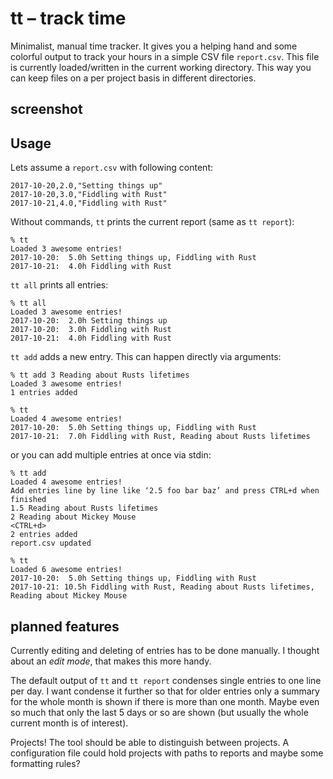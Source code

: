 tt – track time
===============

Minimalist, manual time tracker. It gives you a helping hand and some colorful output to track your hours in a simple CSV file `report.csv`. This file is currently loaded/written in the current working directory. This way you can keep files on a per project basis in different directories.

screenshot
----------




Usage
-----

Lets assume a `report.csv` with following content:

```csv
2017-10-20,2.0,"Setting things up"
2017-10-20,3.0,"Fiddling with Rust"
2017-10-21,4.0,"Fiddling with Rust"
```

Without commands, `tt` prints the current report (same as `tt report`):

```
% tt
Loaded 3 awesome entries!
2017-10-20:  5.0h Setting things up, Fiddling with Rust
2017-10-21:  4.0h Fiddling with Rust
```

`tt all` prints all entries:

```
% tt all
Loaded 3 awesome entries!
2017-10-20:  2.0h Setting things up
2017-10-20:  3.0h Fiddling with Rust
2017-10-21:  4.0h Fiddling with Rust
```

`tt add` adds a new entry. This can happen directly via arguments:

```
% tt add 3 Reading about Rusts lifetimes
Loaded 3 awesome entries!
1 entries added

% tt
Loaded 4 awesome entries!
2017-10-20:  5.0h Setting things up, Fiddling with Rust
2017-10-21:  7.0h Fiddling with Rust, Reading about Rusts lifetimes
```

or you can add multiple entries at once via stdin:

```
% tt add
Loaded 4 awesome entries!
Add entries line by line like ‘2.5 foo bar baz’ and press CTRL+d when finished
1.5 Reading about Rusts lifetimes
2 Reading about Mickey Mouse
<CTRL+d>
2 entries added
report.csv updated

% tt
Loaded 6 awesome entries!
2017-10-20:  5.0h Setting things up, Fiddling with Rust
2017-10-21: 10.5h Fiddling with Rust, Reading about Rusts lifetimes, Reading about Mickey Mouse
```

planned features
----------------

Currently editing and deleting of entries has to be done manually. I thought about an _edit mode_, that makes this more handy.

The default output of `tt` and `tt report` condenses single entries to one line per day. I want condense it further so that for older entries only a summary for the whole month is shown if there is more than one month. Maybe even so much that only the last 5 days or so are shown (but usually the whole current month is of interest).

Projects! The tool should be able to distinguish between projects. A configuration file could hold projects with paths to reports and maybe some formatting rules?
